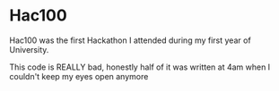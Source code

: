 # Hac100
Hac100 was the first Hackathon I attended during my first year of University.

This code is REALLY bad, honestly half of it was written at 4am when I couldn't keep my eyes open anymore
